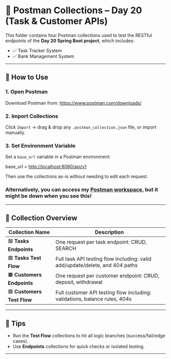 
# 🧪 Postman Collections – Day 20 (Task & Customer APIs)

This folder contains four Postman collections used to test the RESTful endpoints of the **Day 20 Spring Boot project**, which includes:

- ✅ Task Tracker System
- ✅ Bank Management System

---

## 🚀 How to Use

### 1. **Open Postman**  
Download Postman from: https://www.postman.com/downloads/

### 2. **Import Collections**

Click `Import` → drag & drop any `.postman_collection.json` file, or import manually.

### 3. **Set Environment Variable**

Set a `base_url` variable in a Postman environment:

base\_url = [http://localhost:8080/api/v1](http://localhost:8080/api/v1)

Then use the collections as-is without needing to edit each request.

### **Alternatively, you can access my [Postman workspace](https://test66-1743.postman.co/workspace/Day-20~1f8e157b-0bfc-4022-9a53-f60156236e7f/collection/36845546-70699781-7246-4a12-82e0-ad5b17b25d2f?action=share&creator=36845546), but it might be down when you see this!**

---

## 📂 Collection Overview

| Collection Name                       | Description                                                                  |
|--------------------------------------|------------------------------------------------------------------------------|
| 🟦 **Tasks Endpoints**               | One request per task endpoint: CRUD, SEARCH                                  |
| 🟪 **Tasks Test Flow**               | Full task API testing flow including: valid add/update/delete, and 404 paths |
| 🟧 **Customers Endpoints**           | One request per customer endpoint: CRUD, deposit, withdrawal                 |
| 🟩 **Customers Test Flow**           | Full customer API testing flow including: validations, balance rules, 404s   |

---

## 📎 Tips

- Run the **Test Flow** collections to hit all logic branches (success/fail/edge cases).
- Use **Endpoints** collections for quick checks or isolated testing.

---

